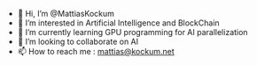 - 👋 Hi, I’m @MattiasKockum
- 👀 I’m interested in Artificial Intelligence and BlockChain
- 🌱 I’m currently learning GPU programming for AI parallelization
- 💞️ I’m looking to collaborate on AI
- 📫 How to reach me : mattias@kockum.net

<!---
MattiasKockum/MattiasKockum is a ✨ special ✨ repository because its `README.md` (this file) appears on your GitHub profile.
You can click the Preview link to take a look at your changes.
--->
